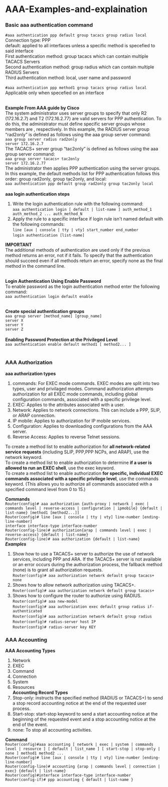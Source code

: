 # AAA-Examples-and-explaination

### Basic aaa authentication command
```#aaa authentication ppp default group tacacs group radius local```<br>
Connection type: PPP<br>
default: applied to all interfaces unless a specific method is specefied to said interface<br>
First authentication method: group tacacs which can contain multiple TACACS Servers<br>
Second authentication method: group radius which can contain multiple RADIUS Servers<br>
Third authentication method: local, user name and password<br><br>
```#aaa authentication ppp method1 group tacacs group radius local```<br>
Applicable only when specefied on an interface<br><br>

**Example From AAA guide by Cisco**<br>
The system administrator uses server groups to specify that only R2 (172.16.2.7) and T2 (172.16.2.77) are valid servers for PPP authentication. To do this, the administrator must define specific server groups whose members are , respectively. In this example, the RADIUS server group “rad2only” is defined as follows using the aaa group server command:<br>
```aaa group server radius rad2only```<br>
```server 172.16.2.7```<br>
The TACACS+ server group “tac2only” is defined as follows using the aaa group server command:<br>
```aaa group server tacacs+ tac2only```<br>
```server 172.16.2.77```<br>
The administrator then applies PPP authentication using the server groups. In this example, the default methods list for PPP authentication follows this order: group rad2only, group tac2only, and local:<br>
```aaa authentication ppp default group rad2only group tac2only local```<br><br>
**aaa login authentication steps**<br>
   1. Write the login authentication rule with the following command:<br>
```aaa authentication login [ default | list-name ] auth_method_1 auth_method_2 ... auth_method_N```<br>
   2. Apply the rule to a specific interface if login rule isn't named default with the following commands:<br>
```line [aux | console | tty | vty] start_number end_number```<br>
```login authentication [list-name]```<br>

**IMPORTANT**<br>
The additional methods of authentication are used only if the previous method returns an error, not if it fails. To specify that the authentication should succeed even if all methods return an error, specify none as the final method in the command line.<br><br>

**Login Authentication Using Enable Password**<br>
To enable password as the login authentication method enter the following command:<br>
```aaa authentication login default enable```<br><br>

**Create special authentication groups**<br>
```aaa group server [method_name] [group_name]```<br>
```server X```<br>
```server Y```<br>
```server Z```<br><br>
**Enabling Password Protection at the Privileged Level**<br>
```aaa authentication enable default method1 [ method2... ]```<br><br>

### AAA Authorization

**aaa authorization types**<br>

1. commands: For EXEC mode commands. EXEC modes are split into two types, user and privilaged modes. Command authorization attempts authorization for all EXEC mode commands, including global configuration commands, associated with a specific privilege level.
2. EXEC: Applies to the attributes associated with a user.
3. Network: Applies to network connections. This can include a PPP, SLIP, or ARAP connection.
4. IP mobile: Applies to authorization for IP mobile services.
5. Configuration: Applies to downloading configurations from the AAA server.
6. Reverse Access: Applies to reverse Telnet sessions.<br>

To create a method list to enable authorization for **all network-related service requests** (including SLIP, PPP,PPP NCPs, and ARAP), use the network keyword.<br>
To create a method list to enable authorization to determine **if a user is allowed to run an EXEC shell**, use the exec keyword.<br>
To create a method list to enable authorization **for specific, individual EXEC commands associated with a specific privilege level**, use the commands keyword. (This allows you to authorize all commands associated
with a specified command level from 0 to 15.)<br>

**Commands**<br>
```Router(config)# aaa authorization {auth-proxy | network | exec | commands level | reverse-access | configuration | ipmobile} {default | list-name} [method1 [method2...]]```<br>
```Router(config)# line [aux | console | tty | vty] line-number [ending-line-number]```<br>
```interface interface-type interface-number```<br>
```Router(config-line)# authorization{arap | commands level | exec | reverse-access} {default | list-name}```<br>
```Router(config-line)# aaa authorization {default | list-name}```<br>
___Examples___<br>

1. Show how to use a TACACS+ server to authorize the use of network services, including PPP and ARA. If the TACACS+ server is not available or an error occurs during the authorization process, the fallback method (none) is to grant all authorization requests.<br>
```Router(config)# aaa authorization network default group tacacs+ none```<br>
2. Shows how to allow network authorization using TACACS+.<br>
```Router(config)# aaa authorization network default group tacacs+```<br>
3. Shows how to configure the router to authorize using RADIUS.<br>
```Router(config)# aaa new-model```<br>
```Router(config)# aaa authorization exec default group radius if-authenticated```<br>
```Router(config)# aaa authorization network default group radius```<br>
```Router(config)# radius-server host IP```<br>
```Router(config)# radius-server key KEY```<br>

### AAA Accounting

**AAA Accounting Types**<br>
1. Network
2. EXEC
3. Command
4. Connection
5. System
6. Resources<br>
**Accounting Record Types**
1. Stop-only: instructs the specified method (RADIUS or
TACACS+) to send a stop record accounting notice at the end of the requested user process.
2. Start-stop: start-stop keyword to send a start accounting notice at the beginning of the
requested event and a stop accounting notice at the end of the event.
3. none: To stop all accounting activities.<br>

**Command**<br>
```Router(config)#aaa accounting [ network | exec | system | commands level | resource ] [ default | list_name ] [ start-stop | stop-only | none ] method1 method2 ...```<br>
```Router(config)# line [aux | console | tty | vty] line-number [ending-line-number]```<br>
```Router(config-line)# accounting {arap | commands level | connection | exec} {default | list-name}```<br>
```Router(config)#interface interface-type interface-number```<br>
```Router(config-if)# ppp accounting { default | list-name }```<br>
